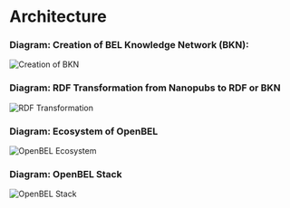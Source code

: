 # Architecture

### Diagram: Creation of BEL Knowledge Network (BKN):
![Creation of BKN][Creation of BKN]


### Diagram: RDF Transformation from Nanopubs to RDF or BKN
![RDF Transformation][RDF Transformation]


### Diagram: Ecosystem of OpenBEL
![OpenBEL Ecosystem][OpenBEL Ecosystem]

### Diagram: OpenBEL Stack
![OpenBEL Stack][OpenBEL Stack]


[Creation of BKN]:    https://rawgit.com/OpenBEL/openbel-platform/master/diagrams/bkn_creation.svg
[RDF Transformation]: https://rawgit.com/OpenBEL/openbel-platform/master/diagrams/rdf_transformation.svg
[OpenBEL Ecosystem]:  https://rawgit.com/OpenBEL/openbel-platform/master/diagrams/openbel_ecosystem.svg
[OpenBEL Stack]:      https://rawgit.com/OpenBEL/openbel-platform/master/diagrams/bel_stack.svg
